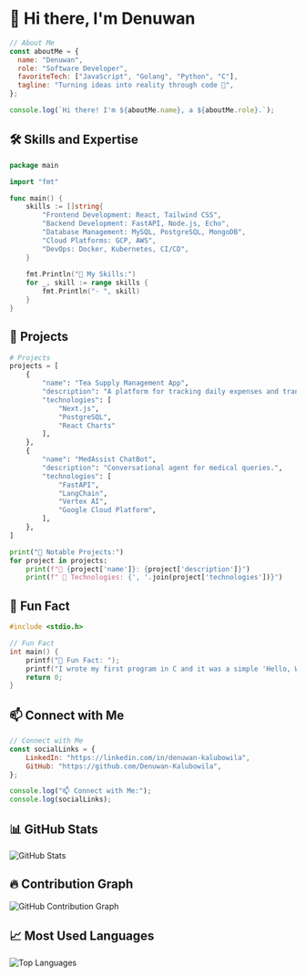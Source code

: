 

# 👋 Hi there, I'm Denuwan

```javascript
// About Me
const aboutMe = {
  name: "Denuwan",
  role: "Software Developer",
  favoriteTech: ["JavaScript", "Golang", "Python", "C"],
  tagline: "Turning ideas into reality through code 🌟",
};

console.log(`Hi there! I'm ${aboutMe.name}, a ${aboutMe.role}.`);
```

## 🛠️ Skills and Expertise

```go
package main

import "fmt"

func main() {
    skills := []string{
        "Frontend Development: React, Tailwind CSS",
        "Backend Development: FastAPI, Node.js, Echo",
        "Database Management: MySQL, PostgreSQL, MongoDB",
        "Cloud Platforms: GCP, AWS",
        "DevOps: Docker, Kubernetes, CI/CD",
    }
    
    fmt.Println("🔧 My Skills:")
    for _, skill := range skills {
        fmt.Println("- ", skill)
    }
}
```

## 🚀 Projects

```python
# Projects
projects = [
    {
        "name": "Tea Supply Management App",
        "description": "A platform for tracking daily expenses and transactions.",
        "technologies": [
            "Next.js",
            "PostgreSQL",
            "React Charts"
        ],
    },
    {
        "name": "MedAssist ChatBot",
        "description": "Conversational agent for medical queries.",
        "technologies": [
            "FastAPI",
            "LangChain",
            "Vertex AI",
            "Google Cloud Platform",
        ],
    },
]

print("🚀 Notable Projects:")
for project in projects:
    print(f"📌 {project['name']}: {project['description']}")
    print(f" 🔹 Technologies: {', '.join(project['technologies'])}")
```

## 🌟 Fun Fact

```c
#include <stdio.h>

// Fun Fact
int main() {
    printf("🌟 Fun Fact: ");
    printf("I wrote my first program in C and it was a simple 'Hello, World!'.\n");
    return 0;
}
```

## 📫 Connect with Me

```javascript
// Connect with Me
const socialLinks = {
    LinkedIn: "https://linkedin.com/in/denuwan-kalubowila",
    GitHub: "https://github.com/Denuwan-Kalubowila",
};

console.log("📫 Connect with Me:");
console.log(socialLinks);
```

## 📊 GitHub Stats

![GitHub Stats](https://github-readme-stats.vercel.app/api?username=Denuwan-Kalubowila&show_icons=true&theme=radical)

## 🔥 Contribution Graph

![GitHub Contribution Graph](https://activity-graph.herokuapp.com/graph?username=Denuwan-Kalubowila&theme=react-dark)

## 📈 Most Used Languages

![Top Languages](https://github-readme-stats.vercel.app/api/top-langs/?username=Denuwan-Kalubowila&layout=compact&theme=radical)

